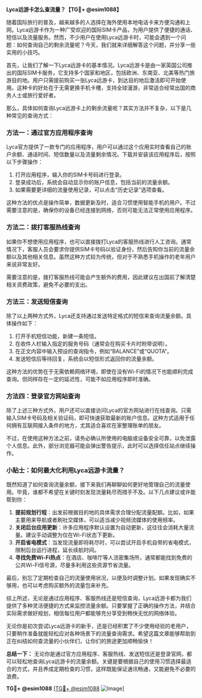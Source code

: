 **Lyca远游卡怎么查流量？【TG💪+ @esim1088】**

随着国际旅行的普及，越来越多的人选择在海外使用本地电话卡来方便沟通和上网。Lyca远游卡作为一种广受欢迎的国际SIM卡产品，为用户提供了便捷的通话、短信以及流量服务。然而，不少用户在使用Lyca远游卡时，可能会遇到一个问题：如何查询自己的剩余流量呢？今天，我们就来详细解答这个问题，并分享一些实用的小技巧。

首先，让我们了解一下Lyca远游卡的基本情况。Lyca远游卡是由一家英国公司推出的国际SIM卡服务，它支持多个国家和地区，包括欧洲、东南亚、北美等热门旅游目的地。用户只需提前购买一张Lyca远游卡，到达目的地后激活即可开始使用。这种卡的好处在于无需更换手机卡槽，支持全球漫游，非常适合经常出国的商务人士或旅行爱好者。

那么，具体如何查询Lyca远游卡上的剩余流量呢？其实方法并不复杂，以下是几种常见的查询方式：

### 方法一：通过官方应用程序查询

Lyca官方提供了一款专门的应用程序，用户可以通过这个应用实时查看自己的账户余额、通话时间、短信数量以及流量剩余情况。下载并安装该应用程序后，按照以下步骤操作：

1. 打开应用程序，输入你的SIM卡号码进行登录。
2. 登录成功后，系统会自动显示你的账户信息，包括当前的流量余额。
3. 如果需要更详细的流量使用记录，可以点击“历史记录”选项查看。

这种方法的优点是操作简单，数据更新及时，适合习惯使用智能手机的用户。不过需要注意的是，确保你的设备已经连接到网络，否则可能无法正常使用应用程序。

### 方法二：拨打客服热线查询

如果你不想使用应用程序，也可以直接拨打Lyca的客服热线进行人工咨询。通常情况下，客服人员会要求你提供SIM卡号码以验证身份，然后告知你当前的流量余额以及其他相关信息。虽然这种方式较为传统，但对于不熟悉手机操作的老年用户来说非常友好。

需要注意的是，拨打客服热线可能会产生额外的费用，因此建议在出国前了解清楚相关资费政策，避免不必要的支出。

### 方法三：发送短信查询

除了以上两种方式外，Lyca还支持通过发送特定格式的短信来查询流量余额。具体操作如下：

1. 打开手机短信功能，新建一条短信。
2. 在收件人栏输入指定的服务号码（通常会在购买卡片时附带说明）。
3. 在正文内容中输入预设的查询指令，例如“BALANCE”或“QUOTA”。
4. 发送短信后等待回复，系统会以短信形式返回你的流量余额。

这种方法的优势在于无需依赖网络环境，即使在没有Wi-Fi的情况下也能顺利完成查询。但同样存在一定的延迟性，可能不如应用程序即时准确。

### 方法四：登录官方网站查询

除了上述三种方式外，用户还可以直接访问Lyca的官方网站进行在线查询。只需输入SIM卡号码及相关验证码，即可快速获取最新的账户信息。这种方式适用于任何拥有互联网接入条件的地方，尤其适合喜欢在家整理账单的朋友。

不过，在使用这种方法之前，请务必确认所使用的电脑或设备安全可靠，以免泄露个人信息。此外，部分浏览器可能会弹出警告提示，此时可以选择信任站点继续操作。

### 小贴士：如何最大化利用Lyca远游卡流量？

既然知道了如何查询流量余额，接下来我们再聊聊如何更好地管理自己的流量使用。毕竟，谁都不希望在关键时刻发现流量耗尽而措手不及。以下几点建议或许能帮到你：

1. **提前规划行程**：出发前根据目的地的具体需求合理分配流量配额。比如，如果主要用来导航或者刷社交媒体，可以适当减少视频流媒体的使用频率。
2. **关闭后台应用更新**：许多应用程序默认设置为自动更新，这往往会消耗大量流量。建议手动调整为仅在Wi-Fi状态下更新。
3. **开启省电模式**：当发现流量即将耗尽时，可以尝试开启手机自带的省电模式，限制后台运行进程，延长续航时间。
4. **寻找免费Wi-Fi热点**：在酒店、咖啡厅等人流密集场所，通常都能找到免费的公共Wi-Fi信号源，尽量多利用这些资源节省流量。

最后，别忘了定期检查自己的流量使用状况，以便及时调整计划。如果发现确实不够用，也可以考虑购买额外的流量包来补充。

综上所述，无论是通过应用程序、客服热线还是短信查询，Lyca远游卡都为我们提供了多种灵活便捷的方式来监控流量余额。只要掌握了正确的操作方法，并结合实际需求做好规划，相信每位用户都能够充分享受到畅快无忧的网络体验。

无论你是初次尝试Lyca远游卡的新手，还是已经积累了不少使用经验的老用户，只要稍作准备就能轻松应对各种场景下的流量查询需求。希望这篇文章能够帮助到正在纠结如何查流量的小伙伴们，让你们的旅途更加顺畅愉快！

**总结一下：**
无论你是通过官方应用程序、客服热线、发送短信还是登录官网，都可以轻松地查询Lyca远游卡的流量余额。关键是要根据自己的使用习惯选择最适合的方式，并且养成定期检查的习惯，这样既能保证通讯畅通，又能避免不必要的浪费。

**TG💪+ @esim1088** [[TG💪+ @esim1088](https://t.me/s/esim1088) ![Image](https://i.postimg.cc/4NQfJmqS/Snipaste-2025-05-13-00-14-12.png)]